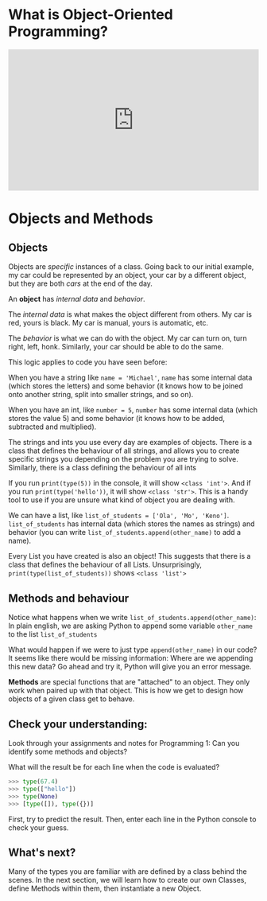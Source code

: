 # What is Object-Oriented Programming?

<div style="position: relative; padding-bottom: 56.25%; height: 0;"><iframe src="https://www.youtube.com/embed/GscjD5I1L-I?rel=0" title="YouTube video player" frameborder="0" allow="accelerometer; autoplay; clipboard-write; encrypted-media; gyroscope; picture-in-picture" allowfullscreen style="position: absolute; top: 0; left: 0; width: 100%; height: 100%;"></iframe></div>

# Objects and Methods

## Objects

Objects are _specific_ instances of a class. Going back to our initial example, my car could be represented by an object, your car by a different object, but they are both _cars_ at the end of the day.

An **object** has _internal data_ and _behavior_.

The _internal data_ is what makes the object different from others. My car is red, yours is black. My car is manual, yours is automatic, etc.

The _behavior_ is what we can do with the object. My car can turn on, turn right, left, honk. Similarly, your car should be able to do the same.

This logic applies to code you have seen before: 

When you have a string like `name = 'Michael'`, `name` has some internal data (which stores the letters) and some behavior (it knows how to be joined onto another string, split into smaller strings, and so on).

When you have an int, like `number = 5`, `number` has some internal data (which stores the value 5) and some behavior (it knows how to be added, subtracted and multiplied).

The strings and ints you use every day are examples of objects. There is a class that defines the behaviour of all strings, and allows you to create specific strings you depending on the problem you are trying to solve. Similarly, there is a class defining the behaviour of all ints

If you run `print(type(5))` in the console, it will show `<class 'int'>`. And if you run `print(type('hello'))`, it will show `<class 'str'>`. This is a handy tool to use if you are unsure what kind of object you are dealing with.

We can have a list, like `list_of_students = ['Ola', 'Mo', 'Keno']`. `list_of_students` has internal data (which stores the names as strings) and behavior (you can write `list_of_students.append(other_name)` to add a name).

Every List you have created is also an object! This suggests that there is a class that defines the behaviour of all Lists. Unsurprisingly, `print(type(list_of_students))` shows `<class 'list'>`

## Methods and behaviour

Notice what happens when we write `list_of_students.append(other_name)`: In plain english, we are asking Python to append some variable `other_name` to the list `list_of_students`

What would happen if we were to just type `append(other_name)` in our code? It seems like there would be missing information: Where are we appending this new data? Go ahead and try it, Python will give you an error message.

**Methods** are special functions that are "attached" to an object. They only work when paired up with that object. This is how we get to design how objects of a given class get to behave.

## Check your understanding:

Look through your assignments and notes for Programming 1: Can you identify some methods and objects?

What will the result be for each line when the code is evaluated?

```python
>>> type(67.4)
>>> type(["hello"])
>>> type(None)
>>> [type([]), type({})]
```

First, try to predict the result. Then, enter each line in the Python console to
check your guess.


## What's next?

Many of the types you are familiar with are defined by a class behind the scenes. In the next section, we will learn how to create our own Classes, define Methods within them, then instantiate a new Object.
